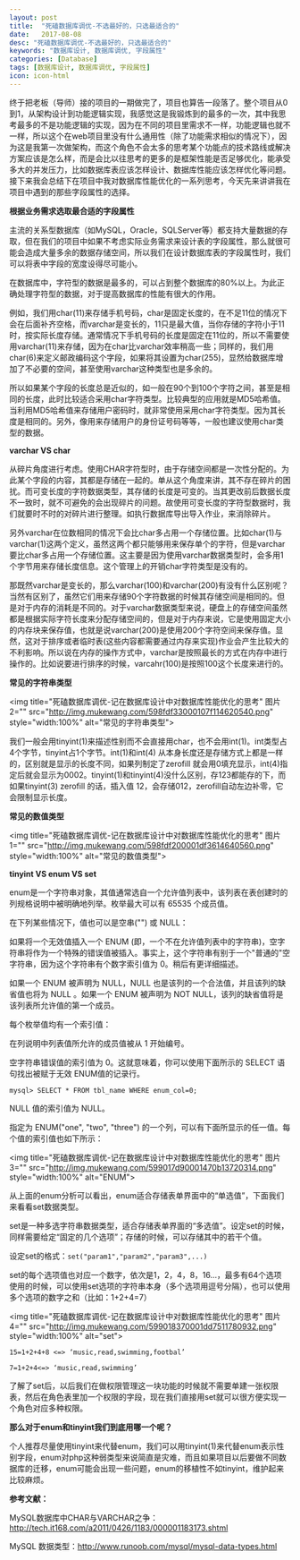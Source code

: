 ```yaml
---
layout: post
title:  "死磕数据库调优-不选最好的，只选最适合的"
date:   2017-08-08
desc: "死磕数据库调优-不选最好的，只选最适合的"
keywords: "数据库设计, 数据库调优, 字段属性"
categories: [Database]
tags: [数据库设计, 数据库调优, 字段属性]
icon: icon-html
---
```


终于把老板（导师）接的项目的一期做完了，项目也算告一段落了。整个项目从0到1，从架构设计到功能逻辑实现，我感觉这是我锻炼到的最多的一次，其中我思考最多的不是功能逻辑的实现，因为在不同的项目里需求不一样，功能逻辑也就不一样，所以这个在web项目里没有什么通用性（除了功能需求相似的情况下），因为这是我第一次做架构，而这个角色不会太多的思考某个功能点的技术路线或解决方案应该是怎么样，而是会比以往思考的更多的是框架性能是否足够优化，能承受多大的并发压力，比如数据库表应该怎样设计、数据库性能应该怎样优化等问题。接下来我会总结下在项目中我对数据库性能优化的一系列思考，今天先来讲讲我在项目中遇到的那些字段属性的选择。

**根据业务需求选取最合适的字段属性**

主流的关系型数据库（如MySQL，Oracle，SQLServer等）都支持大量数据的存取，但在我们的项目中如果不考虑实际业务需求来设计表的字段属性，那么就很可能会造成大量多余的数据存储空间，所以我们在设计数据库表的字段属性时，我们可以将表中字段的宽度设得尽可能小。

在数据库中，字符型的数据是最多的，可以占到整个数据库的80%以上。为此正确处理字符型的数据，对于提高数据库的性能有很大的作用。

例如，我们用char(11)来存储手机号码，char是固定长度的，在不足11位的情况下会在后面补齐空格，而varchar是变长的，11只是最大值，当你存储的字符小于11时，按实际长度存储。通常情况下手机号码的长度是固定在11位的，所以不需要使用varchar(11)来存储，因为在char比varchar效率稍高一些；同样的，我们用char(6)来定义邮政编码这个字段，如果将其设置为char(255)，显然给数据库增加了不必要的空间，甚至使用varchar这种类型也是多余的。

所以如果某个字段的长度总是近似的，如一般在90个到100个字符之间，甚至是相同的长度，此时比较适合采用char字符类型。比较典型的应用就是MD5哈希值。当利用MD5哈希值来存储用户密码时，就非常使用采用char字符类型。因为其长度是相同的。另外，像用来存储用户的身份证号码等等，一般也建议使用char类型的数据。

**varchar VS char**

从碎片角度进行考虑。使用CHAR字符型时，由于存储空间都是一次性分配的。为此某个字段的内容，其都是存储在一起的。单从这个角度来讲，其不存在碎片的困扰。而可变长度的字符数据类型，其存储的长度是可变的。当其更改前后数据长度不一致时，就不可避免的会出现碎片的问题。故使用可变长度的字符型数据时，我们就要时不时的对碎片进行整理。如执行数据库导出导入作业，来消除碎片。

另外varchar在位数相同的情况下会比char多占用一个存储位置。比如char(1)与varchar(1)这两个定义，虽然这两个都只能够用来保存单个的字符，但是varchar要比char多占用一个存储位置。这主要是因为使用varchar数据类型时，会多用1个字节用来存储长度信息。这个管理上的开销char字符类型是没有的。

那既然varchar是变长的，那么varchar(100)和varchar(200)有没有什么区别呢？当然有区别了，虽然它们用来存储90个字符数据的时候其存储空间是相同的。但是对于内存的消耗是不同的。对于varchar数据类型来说，硬盘上的存储空间虽然都是根据实际字符长度来分配存储空间的，但是对于内存来说，它是使用固定大小的内存块来保存值，也就是说varchar(200)是使用200个字符空间来保存值。显然，这对于排序或者临时表(这些内容都需要通过内存来实现)作业会产生比较大的不利影响。所以说在内存的操作方式中，varchar是按照最长的方式在内存中进行操作的。比如说要进行排序的时候，varcahr(100)是按照100这个长度来进行的。

**常见的字符串类型**

<img title="死磕数据库调优-记在数据库设计中对数据库性能优化的思考" 图片2="" src="http://img.mukewang.com/598fdf33000107f114620540.png" style="width:100%" alt="常见的字符串类型">

我们一般会用tinyint(1)来描述性别而不会直接用char，也不会用int(1)。int类型占4个字节，tinyint占1个字节。int(1)和int(4) 从本身长度还是存储方式上都是一样的，区别就是显示的长度不同，如果列制定了zerofill 就会用0填充显示，int(4)指定后就会显示为0002。tinyint(1)和tinyint(4)没什么区别，存123都能存的下，而如果tinyint(3) zerofill 的话，插入值 12，会存储012，zerofill自动左边补零，它会限制显示长度。

**常见的数值类型**

<img title="死磕数据库调优-记在数据库设计中对数据库性能优化的思考" 图片1="" src="http://img.mukewang.com/598fdf200001df3614640560.png" style="width:100%" alt="常见的数值类型">

**tinyint VS enum VS set**

enum是一个字符串对象，其值通常选自一个允许值列表中，该列表在表创建时的列规格说明中被明确地列举。枚举最大可以有 65535 个成员值。

在下列某些情况下，值也可以是空串("") 或 NULL：

如果将一个无效值插入一个 ENUM (即，一个不在允许值列表中的字符串)，空字符串将作为一个特殊的错误值被插入。事实上，这个字符串有别于一个"普通的"空字符串，因为这个字符串有个数字索引值为 0。稍后有更详细描述。

如果一个 ENUM 被声明为 NULL，NULL 也是该列的一个合法值，并且该列的缺省值也将为 NULL 。如果一个 ENUM 被声明为 NOT NULL，该列的缺省值将是该列表所允许值的第一个成员。

每个枚举值均有一个索引值：

在列说明中列表值所允许的成员值被从 1 开始编号。

空字符串错误值的索引值为 0。这就意味着，你可以使用下面所示的 SELECT 语句找出被赋于无效 ENUM值的记录行。

`mysql> SELECT * FROM tbl_name WHERE enum_col=0;`

NULL 值的索引值为 NULL。

指定为 ENUM("one", "two", "three") 的一个列，可以有下面所显示的任一值。每个值的索引值也如下所示：

<img title="死磕数据库调优-记在数据库设计中对数据库性能优化的思考" 图片3="" src="http://img.mukewang.com/599017d90001470b13720314.png" style="width:100%" alt="ENUM">

从上面的enum分析可以看出，enum适合存储表单界面中的“单选值”，下面我们来看看set数据类型。

set是一种多选字符串数据类型，适合存储表单界面的“多选值”。设定set的时候，同样需要给定“固定的几个选项”；存储的时候，可以存储其中的若干个值。

设定set的格式：`set("param1","param2","param3",...)`

set的每个选项值也对应一个数字，依次是1，2，4，8，16...，最多有64个选项
使用的时候，可以使用set选项的字符串本身（多个选项用逗号分隔），也可以使用多个选项的数字之和（比如：1+2+4=7）

<img title="死磕数据库调优-记在数据库设计中对数据库性能优化的思考" 图片4="" src="http://img.mukewang.com/599018370001dd7511780932.png" style="width:100%" alt="set">

`15=1+2+4+8 <=> ‘music,read,swimming,footbal’`

`7=1+2+4<=> ‘music,read,swimming’`

了解了set后，以后我们在做权限管理这一块功能的时候就不需要单建一张权限表，然后在角色表里加一个权限的字段，现在我们直接用set就可以很方便实现一个角色对应多种权限。

**那么对于enum和tinyint我们到底用哪一个呢？**

个人推荐尽量使用tinyint来代替enum，我们可以用tinyint(1)来代替enum表示性别字段，enum对php这种弱类型来说简直是灾难，而且如果项目以后要做不同数据库的迁移，enum可能会出现一些问题，enum的移植性不如tinyint，维护起来比较麻烦。


**参考文献：**

MySQL数据库中CHAR与VARCHAR之争：http://tech.it168.com/a2011/0426/1183/000001183173.shtml

MySQL 数据类型：http://www.runoob.com/mysql/mysql-data-types.html
